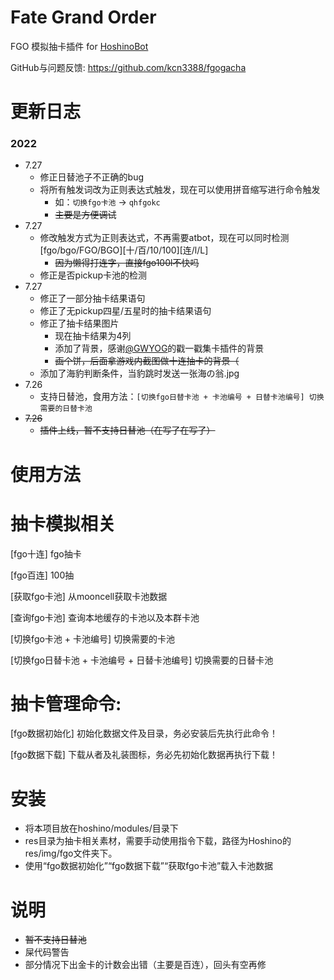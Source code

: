 # Fate Grand Order
FGO 模拟抽卡插件 for [HoshinoBot](https://github.com/Ice-Cirno/HoshinoBot)

GitHub与问题反馈: https://github.com/kcn3388/fgogacha

更新日志
======
### 2022
- 7.27
  - 修正日替池子不正确的bug
  - 将所有触发词改为正则表达式触发，现在可以使用拼音缩写进行命令触发
    - 如：``切换fgo卡池`` → ``qhfgokc``
    - ~~主要是方便调试~~
- 7.27
  - 修改触发方式为正则表达式，不再需要atbot，现在可以同时检测\[fgo/bgo/FGO/BGO\]\[十/百/10/100\]\[连/l/L\]
    - ~~因为懒得打连字，直接fgo100l不快吗~~
  - 修正是否pickup卡池的检测
- 7.27
  - 修正了一部分抽卡结果语句
  - 修正了无pickup四星/五星时的抽卡结果语句
  - 修正了抽卡结果图片
    - 现在抽卡结果为4列
    - 添加了背景，感谢[@GWYOG](https://github.com/GWYOG/GWYOG-Hoshino-plugins#8-%E6%88%B3%E6%9C%BA%E5%99%A8%E4%BA%BA%E9%9B%86%E5%8D%A1%E5%B0%8F%E6%B8%B8%E6%88%8Fpokemanpcr)的戳一戳集卡插件的背景
    - ~~画个饼，后面拿游戏内截图做十连抽卡的背景（~~
  - 添加了海豹判断条件，当豹跳时发送一张海の翁.jpg
- 7.26 
  - 支持日替池，食用方法：``[切换fgo日替卡池 + 卡池编号 + 日替卡池编号] 切换需要的日替卡池``
- ~~7.26~~ 
  - ~~插件上线，暂不支持日替池（在写了在写了）~~

使用方法
======
# 抽卡模拟相关
[fgo十连] fgo抽卡

[fgo百连] 100抽

[获取fgo卡池] 从mooncell获取卡池数据

[查询fgo卡池] 查询本地缓存的卡池以及本群卡池

[切换fgo卡池 + 卡池编号] 切换需要的卡池

[切换fgo日替卡池 + 卡池编号 + 日替卡池编号] 切换需要的日替卡池

# 抽卡管理命令:

[fgo数据初始化] 初始化数据文件及目录，务必安装后先执行此命令！

[fgo数据下载] 下载从者及礼装图标，务必先初始化数据再执行下载！

安装
======
- 将本项目放在hoshino/modules/目录下
- res目录为抽卡相关素材，需要手动使用指令下载，路径为Hoshino的res/img/fgo文件夹下。
- 使用“fgo数据初始化”“fgo数据下载”“获取fgo卡池”载入卡池数据

说明
======
- ~~暂不支持日替池~~
- 屎代码警告
- 部分情况下出金卡的计数会出错（主要是百连），回头有空再修